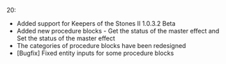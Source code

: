 20:
- Added support for Keepers of the Stones II 1.0.3.2 Beta
- Added new procedure blocks - Get the status of the master effect and Set the status of the master effect
- The categories of procedure blocks have been redesigned
- [Bugfix] Fixed entity inputs for some procedure blocks